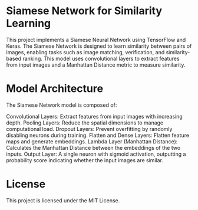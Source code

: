 <h1>Siamese Network for Similarity Learning</h1>
<p>This project implements a Siamese Neural Network using TensorFlow and Keras. The Siamese Network is designed to learn similarity between pairs of images, enabling tasks such as image matching, verification, and similarity-based ranking. This model uses convolutional layers to extract features from input images and a Manhattan Distance metric to measure similarity.</p>

<h1>Model Architecture</h1>
The Siamese Network model is composed of:

Convolutional Layers: Extract features from input images with increasing depth.
Pooling Layers: Reduce the spatial dimensions to manage computational load.
Dropout Layers: Prevent overfitting by randomly disabling neurons during training.
Flatten and Dense Layers: Flatten feature maps and generate embeddings.
Lambda Layer (Manhattan Distance): Calculates the Manhattan Distance between the embeddings of the two inputs.
Output Layer: A single neuron with sigmoid activation, outputting a probability score indicating whether the input images are similar.

<h1>License</h1>
This project is licensed under the MIT License.
